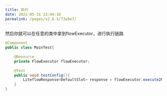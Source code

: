 ```yaml
---
title: 执行
date: 2022-05-31 23:44:10
permalink: /pages/v2.6.X/73a9e7/
---
```


然后你就可以在任意的类中拿到flowExecutor，进行执行链路

```java
@Component
public class MainTest{
    
    @Resource
    private FlowExecutor flowExecutor;
    
    @Test
    public void testConfig(){
        LiteflowResponse<DefaultSlot> response = flowExecutor.execute2Resp("chain1", "arg");
    }
}
```